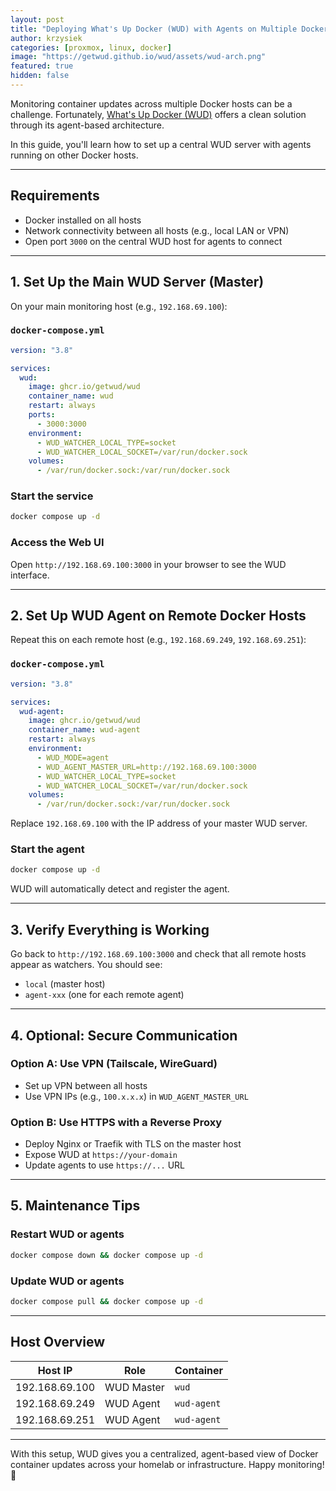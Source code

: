 ```yaml
---
layout: post
title: "Deploying What's Up Docker (WUD) with Agents on Multiple Docker Hosts"
author: krzysiek
categories: [proxmox, linux, docker]
image: "https://getwud.github.io/wud/assets/wud-arch.png"
featured: true
hidden: false
---
```


Monitoring container updates across multiple Docker hosts can be a challenge. 
Fortunately, [What's Up Docker (WUD)](https://github.com/fmartinou/whats-up-docker) offers a clean solution through its agent-based architecture.
 
In this guide, you'll learn how to set up a central WUD server with agents running on other Docker hosts.

---

## Requirements

* Docker installed on all hosts
* Network connectivity between all hosts (e.g., local LAN or VPN)
* Open port `3000` on the central WUD host for agents to connect

---

## 1. Set Up the Main WUD Server (Master)

On your main monitoring host (e.g., `192.168.69.100`):

### `docker-compose.yml`

```yaml
version: "3.8"

services:
  wud:
    image: ghcr.io/getwud/wud
    container_name: wud
    restart: always
    ports:
      - 3000:3000
    environment:
      - WUD_WATCHER_LOCAL_TYPE=socket
      - WUD_WATCHER_LOCAL_SOCKET=/var/run/docker.sock
    volumes:
      - /var/run/docker.sock:/var/run/docker.sock
```

### Start the service

```bash
docker compose up -d
```

### Access the Web UI

Open `http://192.168.69.100:3000` in your browser to see the WUD interface.

---

## 2. Set Up WUD Agent on Remote Docker Hosts

Repeat this on each remote host (e.g., `192.168.69.249`, `192.168.69.251`):

### `docker-compose.yml`

```yaml
version: "3.8"

services:
  wud-agent:
    image: ghcr.io/getwud/wud
    container_name: wud-agent
    restart: always
    environment:
      - WUD_MODE=agent
      - WUD_AGENT_MASTER_URL=http://192.168.69.100:3000
      - WUD_WATCHER_LOCAL_TYPE=socket
      - WUD_WATCHER_LOCAL_SOCKET=/var/run/docker.sock
    volumes:
      - /var/run/docker.sock:/var/run/docker.sock
```

Replace `192.168.69.100` with the IP address of your master WUD server.

### Start the agent

```bash
docker compose up -d
```

WUD will automatically detect and register the agent.

---

## 3. Verify Everything is Working

Go back to `http://192.168.69.100:3000` and check that all remote hosts appear as watchers. You should see:

* `local` (master host)
* `agent-xxx` (one for each remote agent)

---

## 4. Optional: Secure Communication

### Option A: Use VPN (Tailscale, WireGuard)

* Set up VPN between all hosts
* Use VPN IPs (e.g., `100.x.x.x`) in `WUD_AGENT_MASTER_URL`

### Option B: Use HTTPS with a Reverse Proxy

* Deploy Nginx or Traefik with TLS on the master host
* Expose WUD at `https://your-domain`
* Update agents to use `https://...` URL

---

## 5. Maintenance Tips

### Restart WUD or agents

```bash
docker compose down && docker compose up -d
```

### Update WUD or agents

```bash
docker compose pull && docker compose up -d
```

---

## Host Overview

| Host IP         | Role        | Container   |
| --------------- | ----------- | ----------- |
| 192.168.69.100  | WUD Master  | `wud`       |
| 192.168.69.249  | WUD Agent   | `wud-agent` |
| 192.168.69.251  | WUD Agent   | `wud-agent` |

---

With this setup, WUD gives you a centralized, agent-based view of Docker container updates across your homelab or infrastructure. 
Happy monitoring! 🚀
